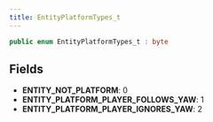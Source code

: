 ```yaml
---
title: EntityPlatformTypes_t
---
```


```csharp
public enum EntityPlatformTypes_t : byte
```

## Fields

- **ENTITY_NOT_PLATFORM**: 0
- **ENTITY_PLATFORM_PLAYER_FOLLOWS_YAW**: 1
- **ENTITY_PLATFORM_PLAYER_IGNORES_YAW**: 2

